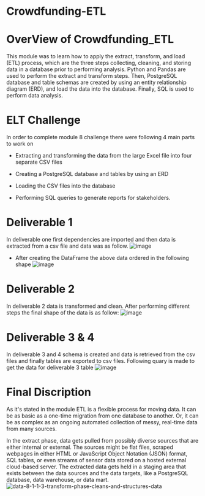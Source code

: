 # Crowdfunding-ETL
# OverView of Crowdfunding_ETL
This module was to learn how to apply the extract, transform, and load (ETL) process, which are the three steps collecting, cleaning, and storing data in a database prior to performing analysis. Python and Pandas are used to perform the extract and transform steps. Then,  PostgreSQL database and table schemas are created by using an entity relationship diagram (ERD), and load the data into the database. Finally, SQL is used to perform data analysis.
# ELT Challenge
In order to complete module 8 challenge there were following 4 main parts to work on

* Extracting and transforming the data from the large Excel file into four separate CSV files

* Creating a PostgreSQL database and tables by using an ERD

* Loading the CSV files into the database

* Performing SQL queries to generate reports for stakeholders.
# Deliverable 1
In deliverable one first dependencies are imported and then data is extracted from a csv file and data was as follow.
![image](https://user-images.githubusercontent.com/112978144/214447739-e88b3e31-3f89-4ef2-be5c-64129b54239e.png)
* After creating the DataFrame the above data ordered in the following shape
![image](https://user-images.githubusercontent.com/112978144/214447976-7d70677f-c66a-4b58-bc79-dcf037526aeb.png)

# Deliverable 2
In deliverable 2 data is transformed and clean. After performing different steps the final shape of the data is as follow:
![image](https://user-images.githubusercontent.com/112978144/214448433-b5ae8f49-b0db-4ebf-87a6-a8c4d74cb4b6.png)

# Deliverable 3 & 4
In deliverable 3 and 4 schema is created and data is retrieved from the csv files and finally tables are exported to csv files. Following quary is made to get the data for deliverable 3 table
![image](https://user-images.githubusercontent.com/112978144/214450392-b36c8f05-8b5b-4f05-94fe-52074df6bb87.png)
# Final Discription
As it's stated in the module ETL is a flexible process for moving data. It can be as basic as a one-time migration from one database to another. Or, it can be as complex as an ongoing automated collection of messy, real-time data from many sources.

In the extract phase, data gets pulled from possibly diverse sources that are either internal or external. The sources might be flat files, scraped webpages in either HTML or JavaScript Object Notation (JSON) format, SQL tables, or even streams of sensor data stored on a hosted external cloud-based server. The extracted data gets held in a staging area that exists between the data sources and the data targets, like a PostgreSQL database, data warehouse, or data mart.
![data-8-1-1-3-transform-phase-cleans-and-structures-data](https://user-images.githubusercontent.com/112978144/214451078-e06bf1bb-8a45-4b8e-9a21-4c4f02b896e8.png)
